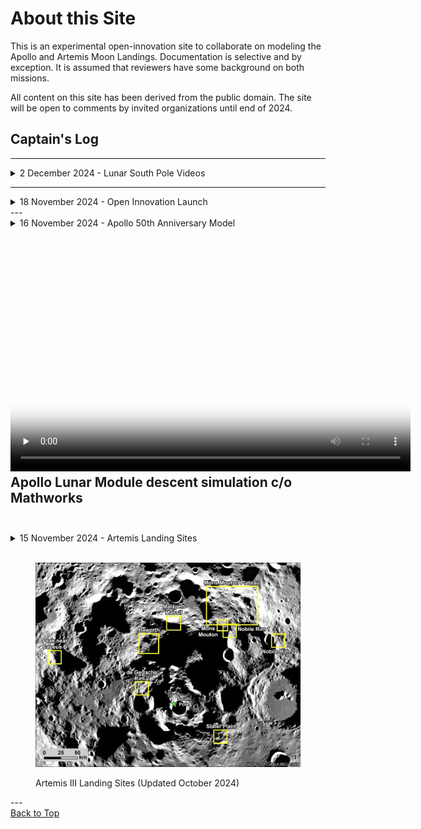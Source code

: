 # About this Site

This is an experimental open-innovation site to collaborate on modeling the Apollo and Artemis Moon Landings. Documentation is selective and by exception. It is assumed that reviewers have some background on both missions.

All content on this site has been derived from the public domain. The site will be open to comments by invited organizations until end of 2024. 

<h2 id="captains-log">Captain's Log</h2>

---
<!--*************    2 December 2024      ****************-->

<details>
  <summary>2 December 2024 - Lunar South Pole Videos </summary>
  <br>
  <p>
  Uploaded videos of South Pole taken from NASA's LRO mission  
      <a href="DATA/lunar_data.html">Go to Lunar Data</a>


   </p>
</details>

---

<!--*************    16 November 2024      ****************-->

<details>
  <summary>18 November 2024 - Open Innovation Launch</summary>
  <br>
  <p>
  Soft launch of an open innovation experiment. In coordination mode. Standy by . . .
   </p>
</details>
---

<!--*************    16 November 2024      ****************-->

<details>
  <summary>16 November 2024 - Apollo 50th Anniversary Model</summary>
  <br>
  <p>
  Reviewed Mathwork's <a href="https://www.mathworks.com/help/simulink/slref/developing-the-apollo-lunar-module-digital-autopilot.html"> Lunar Module digital autopilot (DAP)</a>  developed for Apollo's 50th anniversary celebration. The model is a recreation of the Lunar Module DAP using Matlab/Simulink under the guidance of Richard Gran, who was involved in the original design. The model has surprising fidelity under the hood but can only orbit the Moon, not land. The model is available on 
  <a href="https://www.mathworks.com/matlabcentral/fileexchange/72127-apollo-11-moon-landing-50th-anniversary-model">File Exchange</a> and <a href="https://github.com/mathworks/Apollo_11_Moon_Landing_-_50th_Anniversary_Model/blob/master/README.md">Github</a>.  A sample run is shown in the video below:

</p>
</details>

<video 
    width="640" 
    height="360" 
    controls 
    preload="none" 
    poster="./video/lunar2.png" 
    class="video-container">
    <source src="./video/lunar.mp4" type="video/mp4">
    <source src="./video/lunar2.mkv" type="video/webm">
    <p>Your browser does not support HTML5 video. Please use a modern browser.</p>
</video>
<br>
Apollo Lunar Module descent simulation c/o Mathworks
<br><br>
---

<!--*************    15 November 2024      ****************-->

<details>
  <summary>15 November 2024 - Artemis Landing Sites</summary>
  <br>
  <p> Click image below for article on updated (Oct 2024) landings sites for Artemis III 
  </p>
  <br>
</details>

<br>

<figure>
    <a href="https://www.nasa.gov/news-release/nasa-provides-update-on-artemis-iii-moon-landing-regions/">
        <img src="./img/artemis-iii-landing-region-candidates.webp" width="500"  alt="My image">
    </a>
    <p> </p>
    <figcaption>Artemis III Landing Sites (Updated October 2024) </figcaption>
</figure>
---
<br>
<a href="#captains-log">Back to Top</a>
<br>

<!--*************          ****************-->
